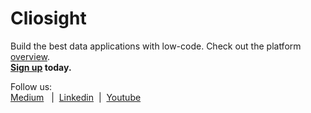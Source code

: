 # Cliosight

Build the best data applications with low-code. Check out the platform [overview](overview.md).<br/><b>[Sign up](https://app.cliosight.com/app/dashboards/50/show/public?noNavbar=true) today.</b>       

Follow us:    
[Medium](https://medium.com/@cliosight) &nbsp;&nbsp;|&nbsp;&nbsp;[Linkedin](https://www.linkedin.com/company/14571342)&nbsp;&nbsp;|&nbsp;&nbsp;[Youtube](https://youtube.com/@cliosight)     


